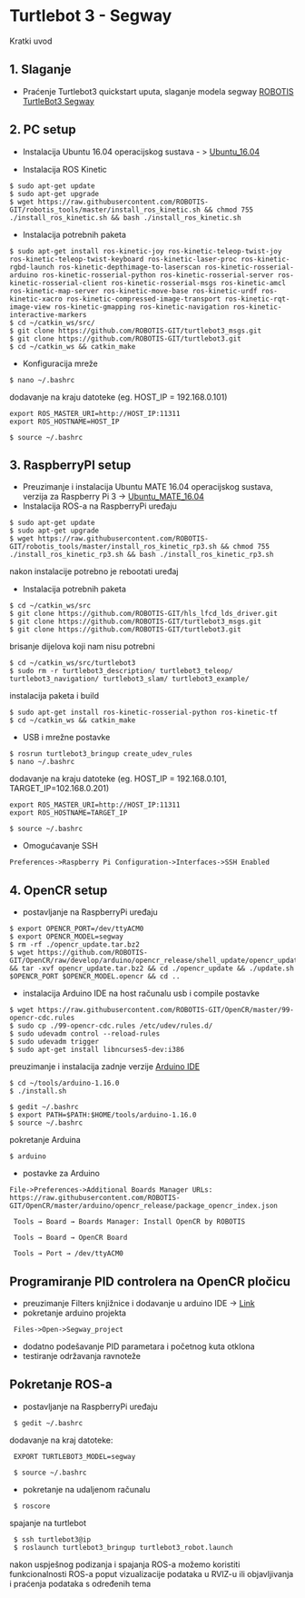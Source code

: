 # Turtlebot 3 - Segway

Kratki uvod

## 1. Slaganje

* Praćenje Turtlebot3 quickstart uputa, slaganje modela segway [ROBOTIS TurtleBot3 Segway](https://cad.onshape.com/documents/f369a265c003df3767a37472/w/42e27bfc98b5e204f5a483fe/e/5b993b12303647b7aa5484f2)

## 2. PC setup

* Instalacija Ubuntu 16.04 operacijskog sustava - > [Ubuntu_16.04](https://www.ubuntu.com/download/desktop)

* Instalacija ROS Kinetic
```
$ sudo apt-get update
$ sudo apt-get upgrade
$ wget https://raw.githubusercontent.com/ROBOTIS-GIT/robotis_tools/master/install_ros_kinetic.sh && chmod 755 ./install_ros_kinetic.sh && bash ./install_ros_kinetic.sh
```

* Instalacija potrebnih paketa
```
$ sudo apt-get install ros-kinetic-joy ros-kinetic-teleop-twist-joy ros-kinetic-teleop-twist-keyboard ros-kinetic-laser-proc ros-kinetic-rgbd-launch ros-kinetic-depthimage-to-laserscan ros-kinetic-rosserial-arduino ros-kinetic-rosserial-python ros-kinetic-rosserial-server ros-kinetic-rosserial-client ros-kinetic-rosserial-msgs ros-kinetic-amcl ros-kinetic-map-server ros-kinetic-move-base ros-kinetic-urdf ros-kinetic-xacro ros-kinetic-compressed-image-transport ros-kinetic-rqt-image-view ros-kinetic-gmapping ros-kinetic-navigation ros-kinetic-interactive-markers
$ cd ~/catkin_ws/src/
$ git clone https://github.com/ROBOTIS-GIT/turtlebot3_msgs.git
$ git clone https://github.com/ROBOTIS-GIT/turtlebot3.git
$ cd ~/catkin_ws && catkin_make
```

* Konfiguracija mreže
```
$ nano ~/.bashrc
```
dodavanje na kraju datoteke (eg. HOST_IP = 192.168.0.101)
```
export ROS_MASTER_URI=http://HOST_IP:11311
export ROS_HOSTNAME=HOST_IP
```
```
$ source ~/.bashrc
```
## 3. RaspberryPI setup

* Preuzimanje i instalacija Ubuntu MATE 16.04 operacijskog sustava, verzija za Raspberry Pi 3 ->  [Ubuntu_MATE_16.04](https://ubuntu-mate.org/download/)
* Instalacija ROS-a na RaspberryPi uređaju
```
$ sudo apt-get update
$ sudo apt-get upgrade
$ wget https://raw.githubusercontent.com/ROBOTIS-GIT/robotis_tools/master/install_ros_kinetic_rp3.sh && chmod 755 ./install_ros_kinetic_rp3.sh && bash ./install_ros_kinetic_rp3.sh
```
nakon instalacije potrebno je rebootati uređaj

* Instalacija potrebnih paketa
```
$ cd ~/catkin_ws/src
$ git clone https://github.com/ROBOTIS-GIT/hls_lfcd_lds_driver.git
$ git clone https://github.com/ROBOTIS-GIT/turtlebot3_msgs.git
$ git clone https://github.com/ROBOTIS-GIT/turtlebot3.git
```
brisanje dijelova koji nam nisu potrebni
```
$ cd ~/catkin_ws/src/turtlebot3
$ sudo rm -r turtlebot3_description/ turtlebot3_teleop/ turtlebot3_navigation/ turtlebot3_slam/ turtlebot3_example/
```
instalacija paketa i build
```
$ sudo apt-get install ros-kinetic-rosserial-python ros-kinetic-tf
$ cd ~/catkin_ws && catkin_make
```

* USB i mrežne postavke
```
$ rosrun turtlebot3_bringup create_udev_rules
$ nano ~/.bashrc
```
dodavanje na kraju datoteke (eg. HOST_IP = 192.168.0.101, TARGET_IP=102.168.0.201)
```
export ROS_MASTER_URI=http://HOST_IP:11311
export ROS_HOSTNAME=TARGET_IP
```
```
$ source ~/.bashrc
```
* Omogućavanje SSH
```
Preferences->Raspberry Pi Configuration->Interfaces->SSH Enabled
```

## 4. OpenCR setup

* postavljanje na RaspberryPi uređaju
```
$ export OPENCR_PORT=/dev/ttyACM0
$ export OPENCR_MODEL=segway
$ rm -rf ./opencr_update.tar.bz2
$ wget https://github.com/ROBOTIS-GIT/OpenCR/raw/develop/arduino/opencr_release/shell_update/opencr_update.tar.bz2 && tar -xvf opencr_update.tar.bz2 && cd ./opencr_update && ./update.sh $OPENCR_PORT $OPENCR_MODEL.opencr && cd ..
```
* instalacija Arduino IDE na host računalu
usb i compile postavke
```
$ wget https://raw.githubusercontent.com/ROBOTIS-GIT/OpenCR/master/99-opencr-cdc.rules
$ sudo cp ./99-opencr-cdc.rules /etc/udev/rules.d/
$ sudo udevadm control --reload-rules
$ sudo udevadm trigger
$ sudo apt-get install libncurses5-dev:i386
```
preuzimanje i instalacija zadnje verzije [Arduino IDE](https://www.arduino.cc/en/Main/Software)
```
$ cd ~/tools/arduino-1.16.0
$ ./install.sh

$ gedit ~/.bashrc
$ export PATH=$PATH:$HOME/tools/arduino-1.16.0
$ source ~/.bashrc
```
pokretanje Arduina
```
$ arduino
```
* postavke za Arduino
```
File->Preferences->Additional Boards Manager URLs: https://raw.githubusercontent.com/ROBOTIS-GIT/OpenCR/master/arduino/opencr_release/package_opencr_index.json
```
```
 Tools → Board → Boards Manager: Install OpenCR by ROBOTIS
```
```
 Tools → Board → OpenCR Board
```
```
 Tools → Port → /dev/ttyACM0
```

## Programiranje PID controlera na OpenCR pločicu

* preuzimanje Filters knjižnice i dodavanje u arduino IDE -> [Link](https://github.com/JonHub/Filters)
* pokretanje arduino projekta
```
 Files->Open->Segway_project
```
* dodatno podešavanje PID parametara i početnog kuta otklona
* testiranje održavanja ravnoteže

## Pokretanje ROS-a

* postavljanje na RaspberryPi uređaju
```
 $ gedit ~/.bashrc
```
dodavanje na kraj datoteke: 
```
 EXPORT TURTLEBOT3_MODEL=segway
```
```
 $ source ~/.bashrc
```
* pokretanje na udaljenom računalu
```
 $ roscore
```
spajanje na turtlebot

```
 $ ssh turtlebot3@ip
 $ roslaunch turtlebot3_bringup turtlebot3_robot.launch
```
nakon uspješnog podizanja i spajanja ROS-a možemo koristiti funkcionalnosti ROS-a poput vizualizacije podataka
u RVIZ-u ili objavljivanja i praćenja podataka s određenih tema




